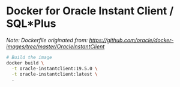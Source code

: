# Docker for Oracle Instant Client / SQL*Plus

*Note: Dockerfile originated from: https://github.com/oracle/docker-images/tree/master/OracleInstantClient*


```bash
# Build the image
docker build \
  -t oracle-instantclient:19.5.0 \
  -t oracle-instantclient:latest \
  .

```
